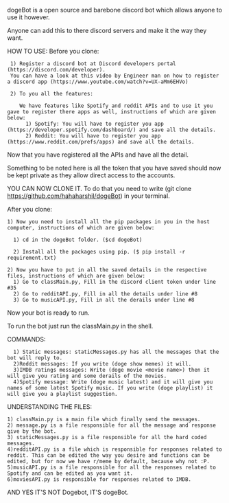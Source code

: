 dogeBot is a open source and barebone discord bot which allows anyone to use it however.

Anyone can add this to there discord servers and make it the way they want.

HOW TO USE:
  Before you clone:
  
     1) Register a discord bot at Discord developers portal (https://discord.com/developer).
     You can have a look at this video by Engineer man on how to register a discord app (https://www.youtube.com/watch?v=UX-aMm6EHVo)

     2) To you all the features:

        We have features like Spotify and reddit APIs and to use it you gave to register there apps as well, instructions of which are given below:
          1) Spotify: You will have to register you app (https://developer.spotify.com/dashboard/) and save all the details.
          2) Reddit: You will have to register you app (https://www.reddit.com/prefs/apps) and save all the details.



  Now that you have registered all the APIs and have all the detail.

  Something to be noted here is all the token that you have saved should now be kept private as they allow direct access to the accounts.

  YOU CAN NOW CLONE IT.
  To do that you need to write (git clone https://github.com/hahaharshil/dogeBot) in your terminal.

  After you clone:
  
    1) Now you need to install all the pip packages in you in the host computer, instructions of which are given below:

      1) cd in the dogeBot folder. ($cd dogeBot)

      2) Install all the packages using pip. ($ pip install -r requirement.txt)

    2) Now you have to put in all the saved details in the respective files, instructions of which are given below:
      1) Go to classMain.py, Fill in the discord client token under line #35
      2) Go to redditAPI.py, Fill in all the details under line #8
      3) Go to musicAPI.py, Fill in all the derails under line #8


  Now your bot is ready to run.

  To run the bot just run the classMain.py in the shell.


COMMANDS:

      1) Static messages: staticMessages.py has all the messages that the bot will reply to.
      2)Reddit messages: If you write (doge show memes) it will.
      3)IMDB ratings messages: Write (doge movie <movie name>) then it will give you rating and some derails of the movies.
      4)Spotify message: Write (doge music latest) and it will give you names of some latest Spotify music. If you write (doge playlist) it will give you a playlist suggestion.


UNDERSTANDING THE FILES:

    1) classMain.py is a main file which finally send the messages.
    2) message.py is a file responsible for all the message and response give by the bot.
    3) staticMessages.py is a file responsible for all the hard coded messages.
    4)redditAPI.py is a file which is responsible for responses related to reddit. This can be edited the way you desire and functions can be edited, but for now we have r/meme by default, because why not :P.
    5)musicAPI.py is a file responsible for all the responses related to Spotify and can be edited as you want it.
    6)moviesAPI.py is responsible for responses related to IMDB.


AND YES IT'S NOT Dogebot, IT'S dogeBot.

